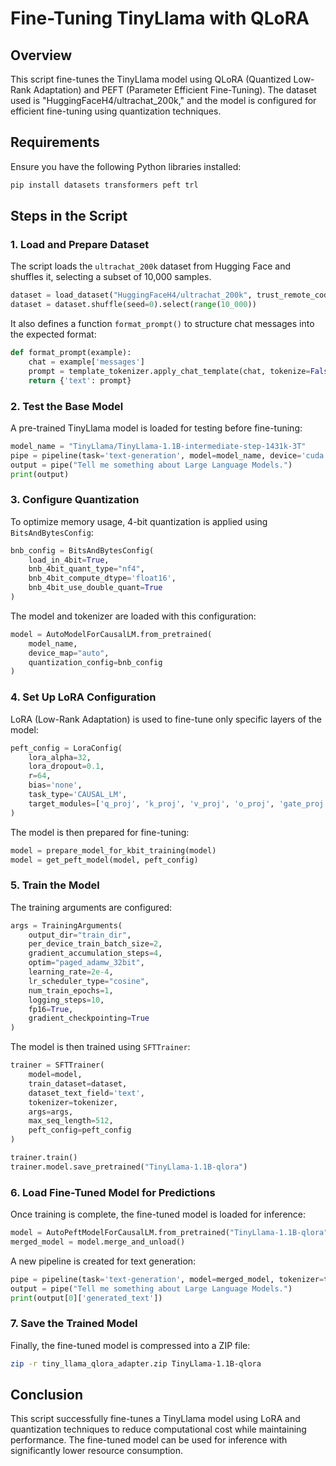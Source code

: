 # Fine-Tuning TinyLlama with QLoRA

## Overview
This script fine-tunes the TinyLlama model using QLoRA (Quantized Low-Rank Adaptation) and PEFT (Parameter Efficient Fine-Tuning). The dataset used is "HuggingFaceH4/ultrachat_200k," and the model is configured for efficient fine-tuning using quantization techniques.

## Requirements
Ensure you have the following Python libraries installed:

```bash
pip install datasets transformers peft trl
```

## Steps in the Script

### 1. Load and Prepare Dataset
The script loads the `ultrachat_200k` dataset from Hugging Face and shuffles it, selecting a subset of 10,000 samples.

```python
dataset = load_dataset("HuggingFaceH4/ultrachat_200k", trust_remote_code=True, split="train_sft")
dataset = dataset.shuffle(seed=0).select(range(10_000))
```

It also defines a function `format_prompt()` to structure chat messages into the expected format:

```python
def format_prompt(example):
    chat = example['messages']
    prompt = template_tokenizer.apply_chat_template(chat, tokenize=False)
    return {'text': prompt}
```

### 2. Test the Base Model
A pre-trained TinyLlama model is loaded for testing before fine-tuning:

```python
model_name = "TinyLlama/TinyLlama-1.1B-intermediate-step-1431k-3T"
pipe = pipeline(task='text-generation', model=model_name, device='cuda')
output = pipe("Tell me something about Large Language Models.")
print(output)
```

### 3. Configure Quantization
To optimize memory usage, 4-bit quantization is applied using `BitsAndBytesConfig`:

```python
bnb_config = BitsAndBytesConfig(
    load_in_4bit=True,
    bnb_4bit_quant_type="nf4",
    bnb_4bit_compute_dtype='float16',
    bnb_4bit_use_double_quant=True
)
```

The model and tokenizer are loaded with this configuration:

```python
model = AutoModelForCausalLM.from_pretrained(
    model_name,
    device_map="auto",
    quantization_config=bnb_config
)
```

### 4. Set Up LoRA Configuration
LoRA (Low-Rank Adaptation) is used to fine-tune only specific layers of the model:

```python
peft_config = LoraConfig(
    lora_alpha=32,
    lora_dropout=0.1,
    r=64,
    bias='none',
    task_type='CAUSAL_LM',
    target_modules=['q_proj', 'k_proj', 'v_proj', 'o_proj', 'gate_proj', 'up_proj', 'down_proj']
)
```

The model is then prepared for fine-tuning:

```python
model = prepare_model_for_kbit_training(model)
model = get_peft_model(model, peft_config)
```

### 5. Train the Model
The training arguments are configured:

```python
args = TrainingArguments(
    output_dir="train_dir",
    per_device_train_batch_size=2,
    gradient_accumulation_steps=4,
    optim="paged_adamw_32bit",
    learning_rate=2e-4,
    lr_scheduler_type="cosine",
    num_train_epochs=1,
    logging_steps=10,
    fp16=True,
    gradient_checkpointing=True
)
```

The model is then trained using `SFTTrainer`:

```python
trainer = SFTTrainer(
    model=model,
    train_dataset=dataset,
    dataset_text_field='text',
    tokenizer=tokenizer,
    args=args,
    max_seq_length=512,
    peft_config=peft_config
)

trainer.train()
trainer.model.save_pretrained("TinyLlama-1.1B-qlora")
```

### 6. Load Fine-Tuned Model for Predictions
Once training is complete, the fine-tuned model is loaded for inference:

```python
model = AutoPeftModelForCausalLM.from_pretrained("TinyLlama-1.1B-qlora", device_map='auto')
merged_model = model.merge_and_unload()
```

A new pipeline is created for text generation:

```python
pipe = pipeline(task='text-generation', model=merged_model, tokenizer=tokenizer)
output = pipe("Tell me something about Large Language Models.")
print(output[0]['generated_text'])
```

### 7. Save the Trained Model
Finally, the fine-tuned model is compressed into a ZIP file:

```bash
zip -r tiny_llama_qlora_adapter.zip TinyLlama-1.1B-qlora
```

## Conclusion
This script successfully fine-tunes a TinyLlama model using LoRA and quantization techniques to reduce computational cost while maintaining performance. The fine-tuned model can be used for inference with significantly lower resource consumption.

